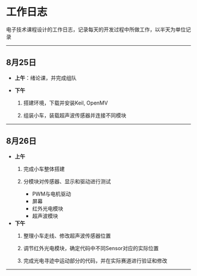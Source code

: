 # 工作日志

电子技术课程设计的工作日志，记录每天的开发过程中所做工作，以半天为单位记录

---

## 8月25日

- **上午**：绪论课，并完成组队

- **下午**
	1. 搭建环境，下载并安装Keil, OpenMV

	2. 组装小车，装载超声波传感器并连接不同模块

---



## 8月26日

- **上午**
	1. 完成小车整体搭建

	2. 分模块对传感器、显示和驱动进行测试

		- PWM与电机驱动
		- 屏幕
		- 红外光电模块
		- 超声波模块
- **下午**
	1. 整理小车走线、修改超声波传感器位置

	2. 调节红外光电模块，确定代码中不同Sensor对应的实际位置

	3. 完成光电寻迹中运动部分的代码，并在实际赛道进行验证和修改

---

